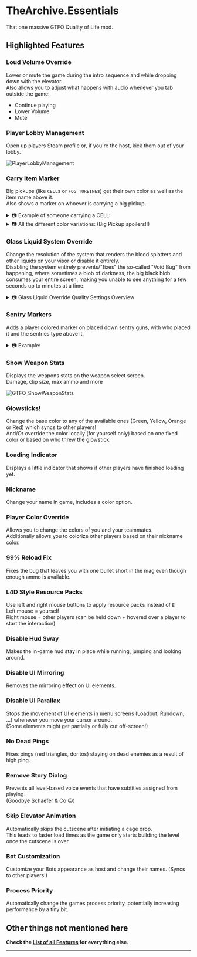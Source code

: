 # TheArchive.Essentials

That one massive GTFO Quality of Life mod.

## Highlighted Features

### Loud Volume Override

Lower or mute the game during the intro sequence and while dropping down with the elevator.  
Also allows you to adjust what happens with audio whenever you tab outside the game:
* Continue playing
* Lower Volume
* Mute

### Player Lobby Management

Open up players Steam profile or, if you're the host, kick them out of your lobby.

![PlayerLobbyManagement](https://user-images.githubusercontent.com/37329066/227807583-03305c00-323c-446c-94df-43f9aa7595cd.png)

### Carry Item Marker

Big pickups (like `CELL`s or `FOG_TURBINE`s) get their own color as well as the item name above it.  
Also shows a marker on whoever is carrying a big pickup.

<details>
<summary>📷 Example of someone carrying a CELL:</summary>

![CarryMarker](https://user-images.githubusercontent.com/37329066/227804434-22e8de81-6884-4830-9ff6-a5a8c4616cc2.png)
</details>

<details>
<summary>📷 All the different color variations: (Big Pickup spoilers!!)</summary>

<p align="center">
  <img src="https://user-images.githubusercontent.com/37329066/227804227-207d47a7-54cb-49f7-936f-76e4d0c5068d.png" alt="CarryItemMarker"/>
</p>
</details>

### Glass Liquid System Override

Change the resolution of the system that renders the blood splatters and other liquids on your visor or disable it entirely.  
Disabling the system entirely prevents/"fixes" the so-called "Void Bug" from happening, where sometimes a blob of darkness, the big black blob consumes your entire screen, making you unable to see anything for a few seconds up to minutes at a time.

<details>
<summary>📷 Glass Liquid Override Quality Settings Overview:</summary>

### Default Quality:
<p align="center">
  <img src="https://user-images.githubusercontent.com/37329066/227805471-00d214a2-7f56-4409-86f1-39ba147f909b.png" alt="GLSQualityDefault"/>
</p>

### Worst Quality: (`VeryBad`)
<p align="center">
  <img src="https://user-images.githubusercontent.com/37329066/227805489-12613b41-8d98-4f2f-9d68-fe1298fe66ad.png" alt="GLSQualityVeryBad"/>
</p>

### Best Quality: (`Extraordinary`)
<p align="center">
  <img src="https://user-images.githubusercontent.com/37329066/227805447-95aff551-2e71-4dc6-a414-f4b316cbb750.png" alt="GLSQualityExtraordinary"/>
</p>
</details>

### Sentry Markers

Adds a player colored marker on placed down sentry guns, with who placed it and the sentries type above it.

<details>
<summary>📷 Example:</summary>

![SentryMarkers](https://user-images.githubusercontent.com/37329066/227806849-933e2a23-7bb3-4352-b028-8c35974b4e26.png)
</details>

### Show Weapon Stats

Displays the weapons stats on the weapon select screen.  
Damage, clip size, max ammo and more

![GTFO_ShowWeaponStats](https://github.com/AuriRex/GTFO_TheArchive/assets/37329066/d771eaf2-0d57-4978-ac32-8f44e34e5800)

### Glowsticks!

Change the base color to any of the available ones (Green, Yellow, Orange or Red) which syncs to other players!  
And/Or override the color locally (for yourself only) based on one fixed color or based on who threw the glowstick.

### Loading Indicator

Displays a little indicator that shows if other players have finished loading yet.

### Nickname

Change your name in game, includes a color option.

### Player Color Override

Allows you to change the colors of you and your teammates.  
Additionally allows you to colorize other players based on their nickname color.

### 99% Reload Fix

Fixes the bug that leaves you with one bullet short in the mag even though enough ammo is available.

### L4D Style Resource Packs

Use left and right mouse buttons to apply resource packs instead of `E`  
Left mouse = yourself  
Right mouse = other players (can be held down + hovered over a player to start the interaction)

### Disable Hud Sway

Makes the in-game hud stay in place while running, jumping and looking around.

### Disable UI Mirroring

Removes the mirroring effect on UI elements.

### Disable UI Parallax

Stops the movement of UI elements in menu screens (Loadout, Rundown, ...) whenever you move your cursor around.  
(Some elements might get partially or fully cut off-screen!)

### No Dead Pings

Fixes pings (red triangles, doritos) staying on dead enemies as a result of high ping.

### Remove Story Dialog

Prevents all level-based voice events that have subtitles assigned from playing.  
(Goodbye Schaefer & Co 😥)

### Skip Elevator Animation

Automatically skips the cutscene after initiating a cage drop.  
This leads to faster load times as the game only starts building the level once the cutscene is over.

### Bot Customization

Customize your Bots appearance as host and change their names. (Syncs to other players!)

### Process Priority

Automatically change the games process priority, potentially increasing performance by a tiny bit.

## Other things not mentioned here

**Check the [List of all Features](https://github.com/AuriRex/GTFO_TheArchive/blob/main/TheArchive.Essentials/Features.md) for everything else.**

---
